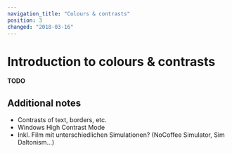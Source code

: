 ```yaml
---
navigation_title: "Colours & contrasts"
position: 3
changed: "2018-03-16"
---
```


# Introduction to colours & contrasts

**TODO**



## Additional notes

- Contrasts of text, borders, etc.
- Windows High Contrast Mode
- Inkl. Film mit unterschiedlichen Simulationen? (NoCoffee Simulator, Sim Daltonism...)